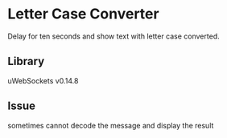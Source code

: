 # Letter Case Converter
Delay for ten seconds and show text with letter case converted.

## Library
uWebSockets v0.14.8

## Issue
sometimes cannot decode the message and display the result
